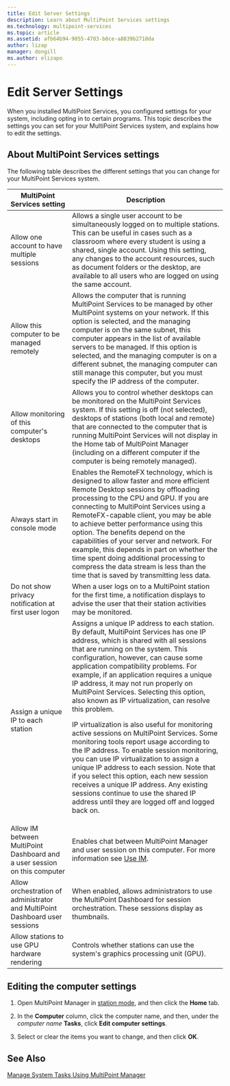 ```yaml
---
title: Edit Server Settings
description: Learn about MultiPoint Services settings
ms.technology: multipoint-services
ms.topic: article
ms.assetid: afb64b94-9055-4703-b8ce-a8839b2718da
author: lizap
manager: dongill
ms.author: elizapo
---
```

# Edit Server Settings
When you installed MultiPoint Services, you configured settings for your system, including opting in to certain programs. This topic describes the settings you can set for your MultiPoint Services system, and explains how to edit the settings.

## About MultiPoint Services settings
The following table describes the different settings that you can change for your MultiPoint Services system.

|MultiPoint Services setting|Description|
|-----------------------------------------------------------------------------------------|---------------|
|Allow one account to have multiple sessions|Allows a single user account to be simultaneously logged on to multiple stations. This can be useful in cases such as a classroom where every student is using a shared, single account. Using this setting, any changes to the account resources, such as document folders or the desktop, are available to all users who are logged on using the same account.|
|Allow this computer to be managed remotely|Allows the computer that is running MultiPoint Services to be managed by other MultiPoint systems on your network. If this option is selected, and the managing computer is on the same subnet, this computer appears in the list of available servers to be managed. If this option is selected, and the managing computer is on a different subnet, the managing computer can still manage this computer, but you must specify the IP address of the computer.|
|Allow monitoring of this computer's desktops|Allows you to control whether desktops can be monitored on the MultiPoint Services system. If this setting is off (not selected), desktops of stations (both local and remote) that are connected to the computer that is running MultiPoint Services will not display in the Home tab of MultiPoint Manager (including on a different computer if the computer is being remotely managed).|
|Always start in console mode|Enables the RemoteFX technology, which is designed to allow faster and more efficient Remote Desktop sessions by offloading processing to the CPU and GPU. If you are connecting to MultiPoint Services using a RemoteFX-capable client, you may be able to achieve better performance using this option. The benefits depend on the capabilities of your server and network. For example, this depends in part on whether the time spent doing additional processing to compress the data stream is less than the time that is saved by transmitting less data.|
|Do not show privacy notification at first user logon|When a user logs on to a MultiPoint station for the first time, a notification displays to advise the user that their station activities may be monitored.|
|Assign a unique IP to each station|Assigns a unique IP address to each station. By default, MultiPoint Services has one IP address, which is shared with all sessions that are running on the system. This configuration, however, can cause some application compatibility problems. For example, if an application requires a unique IP address, it may not run properly on MultiPoint Services. Selecting this option, also known as IP virtualization, can resolve this problem.<p>IP virtualization is also useful for monitoring active sessions on MultiPoint Services. Some monitoring tools report usage according to the IP address. To enable session monitoring, you can use IP virtualization to assign a unique IP address to each session. Note that if you select this option, each new session receives a unique IP address. Any existing sessions continue to use the shared IP address until they are logged off and logged back on.|
|Allow IM between MultiPoint Dashboard and a user session on this computer|Enables chat between MultiPoint Manager and user session on this computer. For more information see [Use IM](Use-IM.md).|
|Allow orchestration of administrator and MultiPoint Dashboard user sessions|When enabled, allows administrators to use the MultiPoint Dashboard for session orchestration. These sessions display as thumbnails.|
|Allow stations to use GPU hardware rendering|Controls whether stations can use the system's graphics processing unit (GPU).|

## Editing the computer settings

1.  Open MultiPoint Manager in [station mode](Switch-Between-Modes.md), and then click the **Home** tab.

2.  In the **Computer** column, click the computer name, and then, under the *computer name* **Tasks**, click **Edit computer settings**.

3.  Select or clear the items you want to change, and then click **OK**.

## See Also
[Manage System Tasks Using MultiPoint Manager](Manage-System-Tasks-Using-MultiPoint-Manager.md)

